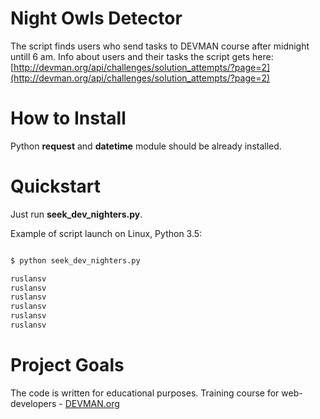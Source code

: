 # Night Owls Detector

The script finds users who send tasks to DEVMAN course after midnight untill 6 am. Info about users and their tasks the script gets here: [http://devman.org/api/challenges/solution_attempts/?page=2](http://devman.org/api/challenges/solution_attempts/?page=2)

# How to Install

Python **request** and **datetime** module should be already installed. 

# Quickstart

Just run **seek_dev_nighters.py**. 

Example of script launch on Linux, Python 3.5:

```bash

$ python seek_dev_nighters.py

ruslansv
ruslansv
ruslansv
ruslansv
ruslansv
ruslansv

```

# Project Goals

The code is written for educational purposes. Training course for web-developers - [DEVMAN.org](https://devman.org)
